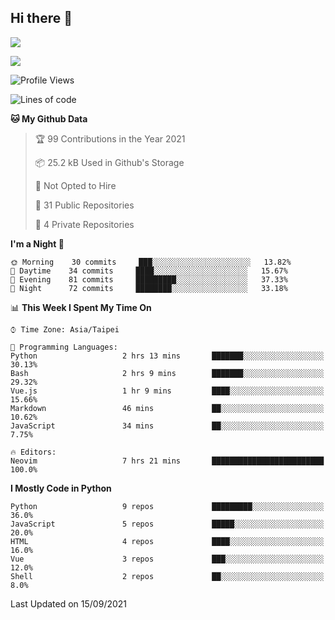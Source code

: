 ## Hi there 👋

![](https://github-readme-stats.vercel.app/api?username=CSY54&theme=nord&show_icons=true)

![](https://github-readme-stats.vercel.app/api/top-langs/?username=CSY54&theme=nord&layout=compact&card_width=445)

<!--START_SECTION:waka-->
![Profile Views](http://img.shields.io/badge/Profile%20Views-2-blue)

![Lines of code](https://img.shields.io/badge/From%20Hello%20World%20I%27ve%20Written-123862%20lines%20of%20code-blue)

**🐱 My Github Data** 

> 🏆 99 Contributions in the Year 2021
 > 
> 📦 25.2 kB Used in Github's Storage 
 > 
> 🚫 Not Opted to Hire
 > 
> 📜 31 Public Repositories 
 > 
> 🔑 4 Private Repositories  
 > 
**I'm a Night 🦉** 

```text
🌞 Morning    30 commits     ███░░░░░░░░░░░░░░░░░░░░░░   13.82% 
🌆 Daytime    34 commits     ████░░░░░░░░░░░░░░░░░░░░░   15.67% 
🌃 Evening    81 commits     █████████░░░░░░░░░░░░░░░░   37.33% 
🌙 Night      72 commits     ████████░░░░░░░░░░░░░░░░░   33.18%

```


📊 **This Week I Spent My Time On** 

```text
⌚︎ Time Zone: Asia/Taipei

💬 Programming Languages: 
Python                   2 hrs 13 mins       ███████░░░░░░░░░░░░░░░░░░   30.13% 
Bash                     2 hrs 9 mins        ███████░░░░░░░░░░░░░░░░░░   29.32% 
Vue.js                   1 hr 9 mins         ████░░░░░░░░░░░░░░░░░░░░░   15.66% 
Markdown                 46 mins             ██░░░░░░░░░░░░░░░░░░░░░░░   10.62% 
JavaScript               34 mins             ██░░░░░░░░░░░░░░░░░░░░░░░   7.75%

🔥 Editors: 
Neovim                   7 hrs 21 mins       █████████████████████████   100.0%

```

**I Mostly Code in Python** 

```text
Python                   9 repos             █████████░░░░░░░░░░░░░░░░   36.0% 
JavaScript               5 repos             █████░░░░░░░░░░░░░░░░░░░░   20.0% 
HTML                     4 repos             ████░░░░░░░░░░░░░░░░░░░░░   16.0% 
Vue                      3 repos             ███░░░░░░░░░░░░░░░░░░░░░░   12.0% 
Shell                    2 repos             ██░░░░░░░░░░░░░░░░░░░░░░░   8.0%

```



 Last Updated on 15/09/2021
<!--END_SECTION:waka-->

<!--
**CSY54/CSY54** is a ✨ _special_ ✨ repository because its `README.md` (this file) appears on your GitHub profile.

Here are some ideas to get you started:

- 🔭 I’m currently working on ...
- 🌱 I’m currently learning ...
- 👯 I’m looking to collaborate on ...
- 🤔 I’m looking for help with ...
- 💬 Ask me about ...
- 📫 How to reach me: ...
- 😄 Pronouns: ...
- ⚡ Fun fact: ...
-->
